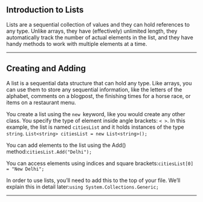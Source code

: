 ## Introduction to Lists

Lists are a sequential collection of values and they can hold references to any type. Unlike arrays, they have (effectively) unlimited length, they automatically track the number of actual elements in the list, and they have handy methods to work with multiple elements at a time.

---
## Creating and Adding
A list is a sequential data structure that can hold any type. Like arrays, you can use them to store any sequential information, like the letters of the alphabet, comments on a blogpost, the finishing times for a horse race, or items on a restaurant menu.

You create a list using the `new `keyword, like you would create any other class. You specify the type of element inside angle brackets: `< >`. In this example, the list is named `citiesList` and it holds instances of the type `string`. `List<string> citiesList = new List<string>();`


You can add elements to the list using the Add() method:`citiesList.Add("Delhi");`

You can access elements using indices and square brackets:`citiesList[0] = "New Delhi";`


In order to use lists, you’ll need to add this to the top of your file. We’ll explain this in detail later:`using System.Collections.Generic;`

---